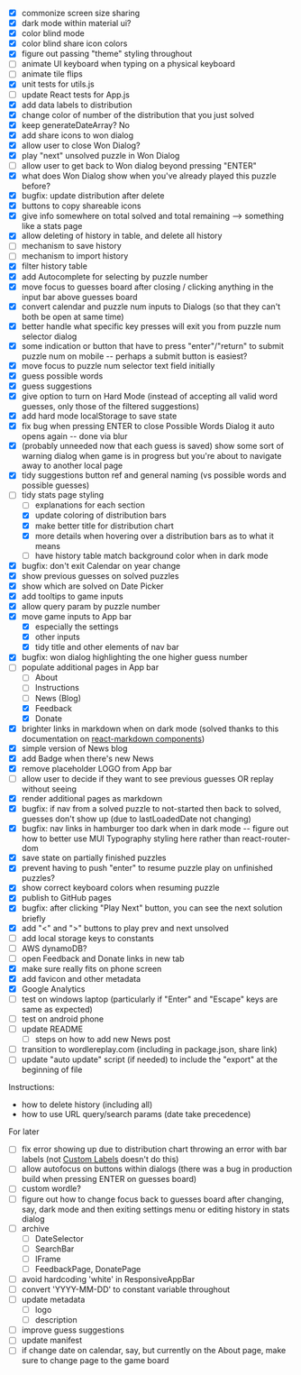 * [x] commonize screen size sharing
* [x] dark mode within material ui?
* [x] color blind mode
* [x] color blind share icon colors
* [x] figure out passing "theme" styling throughout
* [ ] animate UI keyboard when typing on a physical keyboard
* [ ] animate tile flips
* [x] unit tests for utils.js
* [ ] update React tests for App.js
* [x] add data labels to distribution
* [x] change color of number of the distribution that you just solved
* [x] keep generateDateArray? No
* [x] add share icons to won dialog
* [x] allow user to close Won Dialog?
* [x] play "next" unsolved puzzle in Won Dialog
* [ ] allow user to get back to Won dialog beyond pressing "ENTER"
* [x] what does Won Dialog show when you've already played this puzzle before?
* [x] bugfix: update distribution after delete
* [x] buttons to copy shareable icons
* [x] give info somewhere on total solved and total remaining --> something like a stats page
* [x] allow deleting of history in table, and delete all history
* [ ] mechanism to save history
* [ ] mechanism to import history
* [x] filter history table
* [x] add Autocomplete for selecting by puzzle number
* [x] move focus to guesses board after closing / clicking anything in the input bar above guesses board
* [x] convert calendar and puzzle num inputs to Dialogs (so that they can't both be open at same time)
* [x] better handle what specific key presses will exit you from puzzle num selector dialog
* [x] some indication or button that have to press "enter"/"return" to submit puzzle num on mobile -- perhaps a submit button is easiest?
* [x] move focus to puzzle num selector text field initially
* [x] guess possible words
* [x] guess suggestions
* [x] give option to turn on Hard Mode (instead of accepting all valid word guesses, only those of the filtered suggestions)
* [x] add hard mode localStorage to save state
* [x] fix bug when pressing ENTER to close Possible Words Dialog it auto opens again -- done via blur
* [x] (probably unneeded now that each guess is saved) show some sort of warning dialog when game is in progress but you're about to navigate away to another local page
* [x] tidy suggestions button ref and general naming (vs possible words and possible guesses)
* [ ] tidy stats page styling
  * [ ] explanations for each section
  * [x] update coloring of distribution bars
  * [x] make better title for distribution chart
  * [x] more details when hovering over a distribution bars as to what it means
  * [ ] have history table match background color when in dark mode
* [x] bugfix: don't exit Calendar on year change
* [x] show previous guesses on solved puzzles
* [x] show which are solved on Date Picker
* [x] add tooltips to game inputs
* [x] allow query param by puzzle number
* [x] move game inputs to App bar
  * [x] especially the settings
  * [x] other inputs
  * [x] tidy title and other elements of nav bar
* [x] bugfix: won dialog highlighting the one higher guess number
* [ ] populate additional pages in App bar
  * [ ] About
  * [ ] Instructions
  * [ ] News (Blog)
  * [x] Feedback
  * [x] Donate
* [x] brighter links in markdown when on dark mode (solved thanks to this documentation on [react-markdown components](https://github.com/remarkjs/react-markdown#appendix-b-components))
* [x] simple version of News blog
* [x] add Badge when there's new News
* [x] remove placeholder LOGO from App bar
* [ ] allow user to decide if they want to see previous guesses OR replay without seeing
* [x] render additional pages as markdown
* [x] bugfix: if nav from a solved puzzle to not-started then back to solved, guesses don't show up (due to lastLoadedDate not changing)
* [x] bugfix: nav links in hamburger too dark when in dark mode -- figure out how to better use MUI Typography styling here rather than react-router-dom
* [x] save state on partially finished puzzles
* [x] prevent having to push "enter" to resume puzzle play on unfinished puzzles?
* [x] show correct keyboard colors when resuming puzzle
* [x] publish to GitHub pages
* [x] bugfix: after clicking "Play Next" button, you can see the next solution briefly
* [x] add "<" and ">" buttons to play prev and next unsolved
* [ ] add local storage keys to constants
* [ ] AWS dynamoDB?
* [ ] open Feedback and Donate links in new tab
* [x] make sure really fits on phone screen
* [x] add favicon and other metadata
* [x] Google Analytics
* [ ] test on windows laptop (particularly if "Enter" and "Escape" keys are same as expected)
* [ ] test on android phone
* [ ] update README
  * [ ] steps on how to add new News post
* [ ] transition to wordlereplay.com (including in package.json, share link)
* [ ] update "auto update" script (if needed) to include the "export" at the beginning of file

Instructions:
* how to delete history (including all)
* how to use URL query/search params (date take precedence)

For later
* [ ] fix error showing up due to distribution chart throwing an error with bar labels (not [Custom Labels](https://mui.com/x/react-charts/bars/#custom-labels) doesn't do this)
* [ ] allow autofocus on buttons within dialogs (there was a bug in production build when pressing ENTER on guesses board)
* [ ] custom wordle?
* [ ] figure out how to change focus back to guesses board after changing, say, dark mode and then exiting settings menu or editing history in stats dialog
* [ ] archive 
  * [ ] DateSelector
  * [ ] SearchBar
  * [ ] IFrame
  * [ ] FeedbackPage, DonatePage
* [ ] avoid hardcoding 'white' in ResponsiveAppBar
* [ ] convert 'YYYY-MM-DD' to constant variable throughout
* [ ] update metadata
  * [ ] logo
  * [ ] description
* [ ] improve guess suggestions
* [ ] update manifest
* [ ] if change date on calendar, say, but currently on the About page, make sure to change page to the game board